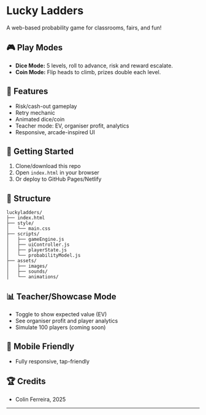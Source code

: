 # Lucky Ladders

A web-based probability game for classrooms, fairs, and fun! 

## 🎮 Play Modes
- **Dice Mode:** 5 levels, roll to advance, risk and reward escalate.
- **Coin Mode:** Flip heads to climb, prizes double each level.

## 🧠 Features
- Risk/cash-out gameplay
- Retry mechanic
- Animated dice/coin
- Teacher mode: EV, organiser profit, analytics
- Responsive, arcade-inspired UI

## 🚀 Getting Started
1. Clone/download this repo
2. Open `index.html` in your browser
3. Or deploy to GitHub Pages/Netlify

## 📂 Structure
```
luckyladders/
├── index.html
├── style/
│   └── main.css
├── scripts/
│   ├── gameEngine.js
│   ├── uiController.js
│   ├── playerState.js
│   └── probabilityModel.js
├── assets/
│   ├── images/
│   ├── sounds/
│   └── animations/
```

## 📊 Teacher/Showcase Mode
- Toggle to show expected value (EV)
- See organiser profit and player analytics
- Simulate 100 players (coming soon)

## 📱 Mobile Friendly
- Fully responsive, tap-friendly

## 🏆 Credits
- Colin Ferreira, 2025

---
